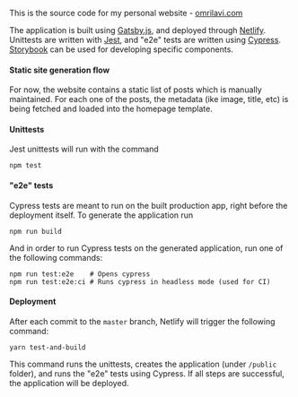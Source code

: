 This is the source code for my personal website - [omrilavi.com](http://www.omrilavi.com)

The application is built using [Gatsby.js](https://www.gatsbyjs.org/), and deployed through [Netlify](https://www.netlify.com/).
Unittests are written with [Jest](https://jestjs.io/), and "e2e" tests are written using [Cypress](https://www.cypress.io/).
[Storybook](https://storybook.js.org/) can be used for developing specific components.

#### Static site generation flow
For now, the website contains a static list of posts which is manually maintained.
For each one of the posts, the metadata (ike image, title, etc) is being fetched and loaded into the homepage template.

#### Unittests
Jest unittests will run with the command
```shell script
npm test
```

#### "e2e" tests
Cypress tests are meant to run on the built production app, right before the deployment itself.
To generate the application run
```shell script
npm run build
```

And in order to run Cypress tests on the generated application, run one of the following commands:
```shell script
npm run test:e2e    # Opens cypress
npm run test:e2e:ci # Runs cypress in headless mode (used for CI)
```

#### Deployment
After each commit to the `master` branch, Netlify will trigger the following command:
```shell script
yarn test-and-build
```

This command runs the unittests, creates the application (under `/public` folder), and runs the "e2e" tests using Cypress.
If all steps are successful, the application will be deployed.
